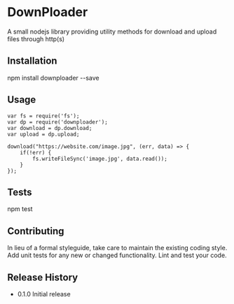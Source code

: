DownPloader
=========

A small nodejs library providing utility methods for download and upload files through http(s)

## Installation

  npm install downploader --save

## Usage

```
var fs = require('fs');
var dp = require('downploader');
var download = dp.download;
var upload = dp.upload;

download("https://website.com/image.jpg", (err, data) => {
    if(!err) {
        fs.writeFileSync('image.jpg', data.read());
    }
});
```

## Tests

  npm test

## Contributing

In lieu of a formal styleguide, take care to maintain the existing coding style.
Add unit tests for any new or changed functionality. Lint and test your code.

## Release History

* 0.1.0 Initial release